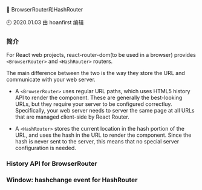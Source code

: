 🐾 BrowserRouter和HashRouter

🕘 2020.01.03 由 hoanfirst 编辑

### 简介

For React web projects, react-router-dom(to be used in a browser) provides `<BrowserRouter>` and `<HashRouter>` routers.

The main difference between the two is the way they store the 
URL and communicate with your web server.

- A `<BrowserRouter>` uses regular URL paths, which uses HTML5 history API to render the component. These are generally the best-looking URLs, but they require your server to be configured correctluy. Specifically, your web server needs to server the same page at all URLs that are managed client-side by React Router.

- A `<HashRouter>` stores the current location in the hash portion of the URL, and uses the hash in the URL to render the component. Since the hash is never sent to the server, this means that no special server configuration is needed.

### History API for BrowserRouter

### Window: hashchange event for HashRouter
